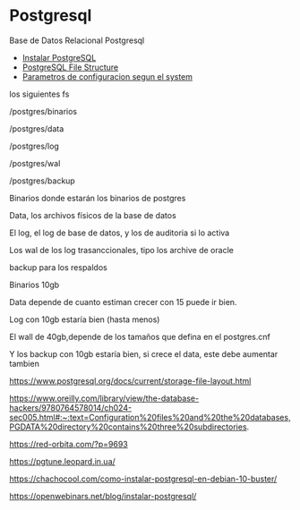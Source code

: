 # Postgresql
Base de Datos Relacional Postgresql

* [Instalar PostgreSQL](guia/installpostgresql.rst)
* [PostgreSQL File Structure](guia/filestructure.rst)
* [Parametros de configuracion segun el system](guia/parametroconf.rst)

los siguientes fs

  /postgres/binarios

  /postgres/data

  /postgres/log

  /postgres/wal

  /postgres/backup

  Binarios donde estarán los binarios de postgres

  Data, los archivos físicos de la base de datos

  El log, el log de base de datos, y los de auditoria si lo activa

  Los wal de los log trasanccionales, tipo los archive de oracle

  backup para los respaldos

  Binarios 10gb

  Data depende de cuanto estiman crecer con 15 puede ir bien.

  Log con 10gb estaría bien (hasta menos)

  El wall de 40gb,depende de los tamaños que defina en el postgres.cnf

  Y los backup con 10gb estaría bien, si crece el data, este debe aumentar tambien



https://www.postgresql.org/docs/current/storage-file-layout.html

https://www.oreilly.com/library/view/the-database-hackers/9780764578014/ch024-sec005.html#:~:text=Configuration%20files%20and%20the%20databases,PGDATA%20directory%20contains%20three%20subdirectories.

https://red-orbita.com/?p=9693

https://pgtune.leopard.in.ua/

https://chachocool.com/como-instalar-postgresql-en-debian-10-buster/

https://openwebinars.net/blog/instalar-postgresql/
